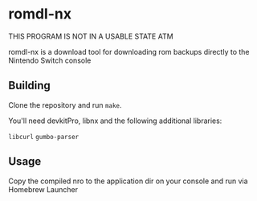 # romdl-nx

THIS PROGRAM IS NOT IN A USABLE STATE ATM

romdl-nx is a download tool for downloading rom backups directly to the Nintendo Switch console


## Building

Clone the repository and run `make`.

You'll need devkitPro, libnx and the following additional libraries:

`libcurl`
`gumbo-parser`


## Usage

Copy the compiled nro to the application dir on your console and run via Homebrew Launcher